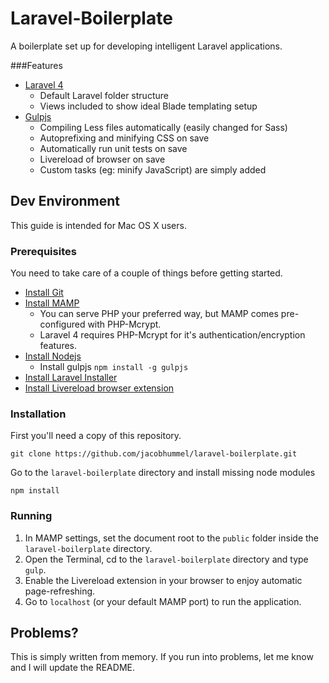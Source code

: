 # Laravel-Boilerplate

A boilerplate set up for developing intelligent Laravel applications.

###Features

* [Laravel 4](http://laravel.com/)
  * Default Laravel folder structure
  * Views included to show ideal Blade templating setup
* [Gulpjs](http://gulpjs.com/)
  * Compiling Less files automatically (easily changed for Sass)
  * Autoprefixing and minifying CSS on save
  * Automatically run unit tests on save
  * Livereload of browser on save
  * Custom tasks (eg: minify JavaScript) are simply added

## Dev Environment

This guide is intended for Mac OS X users.

### Prerequisites

You need to take care of a couple of things before getting started.

* [Install Git](http://git-scm.com/book/en/Getting-Started-Installing-Git)
* [Install MAMP](http://www.mamp.info/)
  * You can serve PHP your preferred way, but MAMP comes pre-configured with PHP-Mcrypt.
  * Laravel 4 requires PHP-Mcrypt for it's authentication/encryption features.
* [Install Nodejs](http://nodejs.org/)
  *   Install gulpjs `npm install -g gulpjs`
* [Install Laravel Installer](http://laravel.com/docs/installation)
* [Install Livereload browser extension](http://feedback.livereload.com/knowledgebase/articles/86242-how-do-i-install-and-use-the-browser-extensions)

### Installation

First you'll need a copy of this repository.

    git clone https://github.com/jacobhummel/laravel-boilerplate.git

Go to the `laravel-boilerplate` directory and install missing node modules

    npm install

### Running

1. In MAMP settings, set the document root to the `public` folder inside the `laravel-boilerplate` directory.
2. Open the Terminal, cd to the `laravel-boilerplate` directory and type `gulp`.
3. Enable the Livereload extension in your browser to enjoy automatic page-refreshing.
4. Go to `localhost` (or your default MAMP port) to run the application.

## Problems?

This is simply written from memory.  If you run into problems, let me know and I will update the README.
